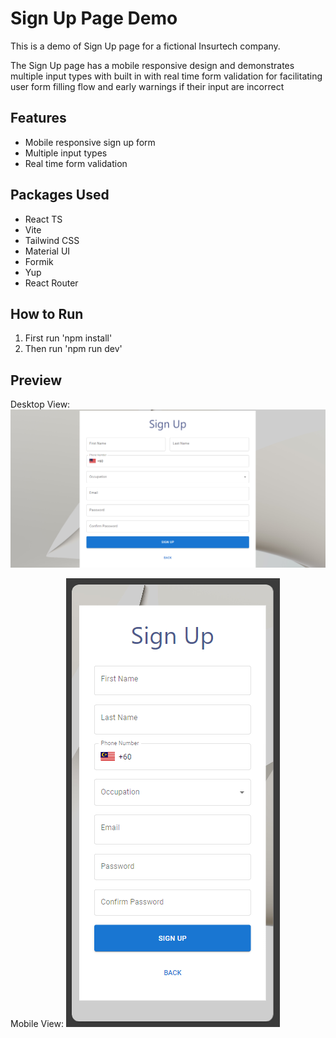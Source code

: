 
# Sign Up Page Demo

This is a demo of Sign Up page for a fictional Insurtech company.

The Sign Up page has a mobile responsive design and demonstrates multiple input types with built in with real time form validation for facilitating user form filling flow and early warnings if their input are incorrect


## Features

- Mobile responsive sign up form
- Multiple input types
- Real time form validation


## Packages Used

- React TS
- Vite
- Tailwind CSS
- Material UI
- Formik 
- Yup 
- React Router 

## How to Run
1. First run 'npm install'
2. Then run 'npm run dev'

## Preview

Desktop View:
![Desktop View](public\signup-desktop.png)


Mobile View:
![Mobile View](public\signup-mobile.png)